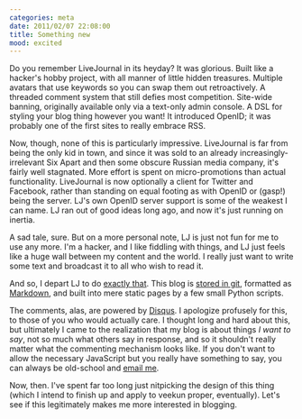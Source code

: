 ```yaml
---
categories: meta
date: 2011/02/07 22:08:00
title: Something new
mood: excited
---
```

Do you remember LiveJournal in its heyday?  It was glorious.  Built like a hacker's hobby project, with all manner of little hidden treasures.  Multiple avatars that use keywords so you can swap them out retroactively.  A threaded comment system that still defies most competition.  Site-wide banning, originally available only via a text-only admin console.  A DSL for styling your blog thing however you want!  It introduced OpenID; it was probably one of the first sites to really embrace RSS.

Now, though, none of this is particularly impressive.  LiveJournal is far from being the only kid in town, and since it was sold to an already increasingly-irrelevant Six Apart and then some obscure Russian media company, it's fairly well stagnated.  More effort is spent on micro-promotions than actual functionality.  LiveJournal is now optionally a client for Twitter and Facebook, rather than standing on equal footing as with OpenID or (gasp!) being the server.  LJ's own OpenID server support is some of the weakest I can name.  LJ ran out of good ideas long ago, and now it's just running on inertia.

A sad tale, sure.  But on a more personal note, LJ is just not fun for me to use any more.  I'm a hacker, and I like fiddling with things, and LJ just feels like a huge wall between my content and the world.  I really just want to write some text and broadcast it to all who wish to read it.

And so, I depart LJ to do [exactly that][blogofile].  This blog is [stored in git][git repo], formatted as [Markdown][markdown], and built into mere static pages by a few small Python scripts.

The comments, alas, are powered by [Disqus][disqus].  I apologize profusely for this, to those of you who would actually care.  I thought long and hard about this, but ultimately I came to the realization that my blog is about things _I want to say_, not so much what others say in response, and so it shouldn't really matter what the commenting mechanism looks like.  If you don't want to allow the necessary JavaScript but you really have something to say, you can always be old-school and [email me][email].

Now, then.  I've spent far too long just nitpicking the design of this thing (which I intend to finish up and apply to veekun proper, eventually).  Let's see if this legitimately makes me more interested in blogging.

[blogofile]: http://www.blogofile.com/
[git repo]: http://git.veekun.com/blog.git
[markdown]: http://en.wikipedia.org/wiki/Markdown
[disqus]: http://disqus.com/
[email]: mailto:eevee.fuzzynotepad@veekun.com
